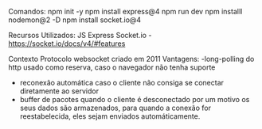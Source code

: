 Comandos:
npm init -y
npm install express@4
npm run dev
npm installl nodemon@2 -D
npm install socket.io@4


Recursos Utilizados:
JS
Express
Socket.io  -  https://socket.io/docs/v4/#features



Contexto
Protocolo websocket criado em 2011
Vantagens:
  -long-polling do http usado como reserva, caso o navegador não tenha suporte
  - reconexão automática caso o cliente não consiga se conectar diretamente ao servidor
  - buffer de pacotes quando o cliente é desconectado por um motivo os seus dados são armazenados, para quando a conexão for reestabelecida, eles sejam enviados automáticamente.
